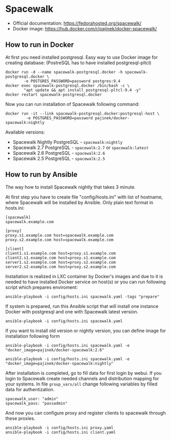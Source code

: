 # Spacewalk

* Official documentation: https://fedorahosted.org/spacewalk/
* Docker image: https://hub.docker.com/r/pajinek/docker-spacewalk/

## How to run in Docker

At first you need installed postgresql. Easy way to use Docker image for creating database:
(PostreSQL has to have installed postgresql-pltcl)

```
docker run -d --name spacewalk-postgresql.docker -h spacewalk-postgresql.docker \
        -e POSTGRES_PASSWORD=password postgres:9.4
docker exec spacewalk-postgresql.docker /bin/bash -c \
        "apt update && apt install postgresql-pltcl-9.4 -y"
docker restart spacewalk-postgresql.docker
```

Now you can run installation of Spacewalk following command:

```
docker run -it --link spacewalk-postgresql.docker:postgresql-host \
         -e POSTGRES_PASSWORD=password pajinek/docker-spacewalk:nightly
```
Available versions:

 * Spacewalk Nightly PostgreSQL - `spacewalk:nightly`
 * Spacewalk 2.7 PostgreSQL - `spacewalk:2.7`  or `spacewalk:latest`
 * Spacewalk 2.6 PostgreSQL - `spacewalk:2.6`
 * Spacewalk 2.5 PostgreSQL - `spacewalk:2.5`

## How to run by Ansible

The way how to install Spacewalk nightly that takes 3 minute.

At first step you have to create file "config/hosts.ini" with list of hostname, where Spacewalk will be installed by Ansible. Only plain text format in hosts.ini:

```
[spacewalk]
spacewalk.example.com

[proxy]
proxy.s1.example.com host=spacewalk.example.com
proxy.s2.example.com host=spacewalk.example.com

[client]
client1.s1.example.com host=proxy.s1.example.com
client2.s1.example.com host=proxy.s1.example.com
server1.s2.example.com host=proxy.s2.example.com
server2.s2.example.com host=proxy.s2.example.com
```

Installation is realized in LXC container by Docker's images and due to it is needed to have installed Docker service on host(s) or you can run following script which prepares enviroment:

```
ansible-playbook -i config/hosts.ini spacewalk.yaml -tags "prepare"
```

If system is prepared, run this Ansible script that will install one instance Docker with postgresql and one with Spacewalk latest version.

```
ansible-playbook -i config/hosts.ini spacewalk.yaml
```

If you want to install old version or nightly version, you can define image for installation following form

```
ansible-playbook -i config/hosts.ini spacewalk.yaml -e "docker_image=pajinek/docker-spacewalk:2.6"
```

```
ansible-playbook -i config/hosts.ini spacewalk.yaml -e "docker_image=pajinek/docker-spacewalk:nightly"
```


After installation is completed, go to fill data for first login by webui.
If you login to Spacewalk create needed channels and distribution mapping for your systems.
In file `group_vars/all` change following variables by filled data for authentization.

```
spacewalk_user: "admin"
spacewalk_pass: "passadmin"
```

And now you can configure proxy and register clients to spacewalk through
these proxies.


```
ansible-playbook -i config/hosts.ini proxy.yaml
ansible-playbook -i config/hosts.ini client.yaml
```
